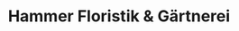 ---
title: "Hammer Floristik & Gärtnerei"
url: /sinzig/hammer-floristik-und-gaertnerei/
shop: Blumen
---